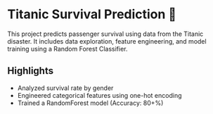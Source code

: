 # Titanic Survival Prediction 🚢

This project predicts passenger survival using data from the Titanic disaster. It includes data exploration, feature engineering, and model training using a Random Forest Classifier.

## Highlights
- Analyzed survival rate by gender
- Engineered categorical features using one-hot encoding
- Trained a RandomForest model (Accuracy: 80+%)
